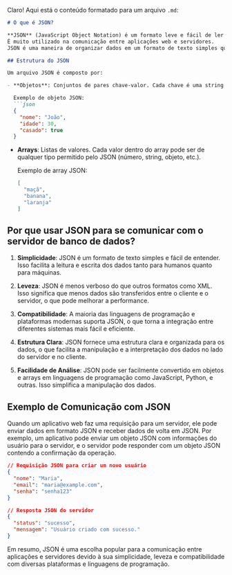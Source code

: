 Claro! Aqui está o conteúdo formatado para um arquivo `.md`:

```markdown
# O que é JSON?

**JSON** (JavaScript Object Notation) é um formato leve e fácil de ler para armazenar e trocar dados.
É muito utilizado na comunicação entre aplicações web e servidores.
JSON é uma maneira de organizar dados em um formato de texto simples que pode ser lido e gerado por humanos e interpretado por máquinas.

## Estrutura do JSON

Um arquivo JSON é composto por:

- **Objetos**: Conjuntos de pares chave-valor. Cada chave é uma string e o valor pode ser um número, string, array, outro objeto, ou um valor booleano.

  Exemplo de objeto JSON:
  ```json
  {
    "nome": "João",
    "idade": 30,
    "casado": true
  }
  ```

- **Arrays**: Listas de valores. Cada valor dentro do array pode ser de qualquer tipo permitido pelo JSON (número, string, objeto, etc.).

  Exemplo de array JSON:
  ```json
  [
    "maçã",
    "banana",
    "laranja"
  ]
  ```

## Por que usar JSON para se comunicar com o servidor de banco de dados?

1. **Simplicidade**: JSON é um formato de texto simples e fácil de entender. Isso facilita a leitura e escrita dos dados tanto para humanos quanto para máquinas.

2. **Leveza**: JSON é menos verboso do que outros formatos como XML. Isso significa que menos dados são transferidos entre o cliente e o servidor, o que pode melhorar a performance.

3. **Compatibilidade**: A maioria das linguagens de programação e plataformas modernas suporta JSON, o que torna a integração entre diferentes sistemas mais fácil e eficiente.

4. **Estrutura Clara**: JSON fornece uma estrutura clara e organizada para os dados, o que facilita a manipulação e a interpretação dos dados no lado do servidor e no cliente.

5. **Facilidade de Análise**: JSON pode ser facilmente convertido em objetos e arrays em linguagens de programação como JavaScript, Python, e outras. Isso simplifica a manipulação dos dados.

## Exemplo de Comunicação com JSON

Quando um aplicativo web faz uma requisição para um servidor, ele pode enviar dados em formato JSON e receber dados de volta em JSON. Por exemplo, um aplicativo pode enviar um objeto JSON com informações do usuário para o servidor, e o servidor pode responder com um objeto JSON contendo a confirmação da operação.

```json
// Requisição JSON para criar um novo usuário
{
  "nome": "Maria",
  "email": "maria@example.com",
  "senha": "senha123"
}
```

```json
// Resposta JSON do servidor
{
  "status": "sucesso",
  "mensagem": "Usuário criado com sucesso."
}
```

Em resumo, JSON é uma escolha popular para a comunicação entre aplicações e servidores devido à sua simplicidade, leveza e compatibilidade com diversas plataformas e linguagens de programação.
```
